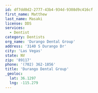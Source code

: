 ```yaml
---
id: df7dd0d2-2777-43b4-934d-9308d9c416cf
first_name: Matthew
last_name: Masaki
license: DDS
services:
  - Dentist
category: Dentists
org_name: 'Durango Dental Group'
address: '3140 S Durango Dr'
city: 'Las Vegas'
state: NV
zip: '89117'
phone: '(702) 362-1856'
title: 'Durango Dental Group'
_geoloc:
  lat: 36.1297
  lng: -115.279
---
```

